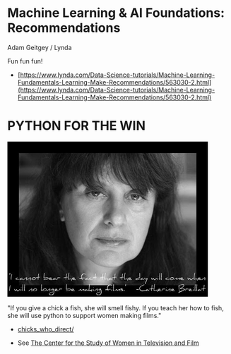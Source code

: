 # Machine Learning & AI Foundations: Recommendations
Adam Geitgey / Lynda

Fun fun fun!

* [https://www.lynda.com/Data-Science-tutorials/Machine-Learning-Fundamentals-Learning-Make-Recommendations/563030-2.html](https://www.lynda.com/Data-Science-tutorials/Machine-Learning-Fundamentals-Learning-Make-Recommendations/563030-2.html)


# PYTHON FOR THE WIN

![Motherf----OG](catherinebreillat460.jpg)

"If you give a chick a fish, she will smell fishy. If you teach her how to fish, she will use python to support women making films."

* [chicks_who_direct/](chicks_who_direct/)

* See [The Center for the Study of Women in Television and Film](http://womenintvfilm.sdsu.edu)

